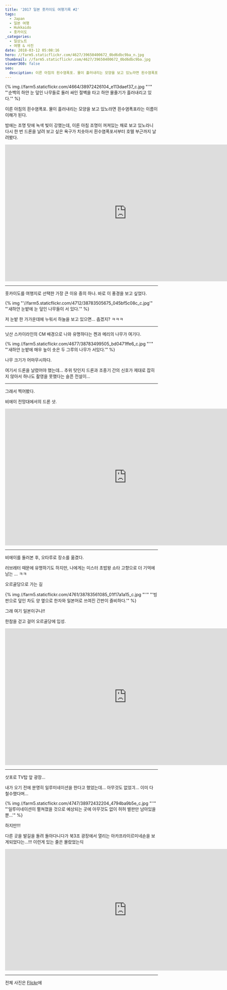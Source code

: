 ```yaml
---
title: '2017 일본 훗카이도 여행기록 ​#2'
tags:
  - Japan
  - 일본 여행
  - Hukkaido
  - 훗카이도
_categories:
  - 일상노트
  - 여행 & 사진
date: 2018-03-12 05:08:16
hero: //farm5.staticflickr.com/4627/39650400672_0bd6dbc9ba_n.jpg
thumbnail: //farm5.staticflickr.com/4627/39650400672_0bd6dbc9ba.jpg
viewer360: false
seo:
  desciption: 이른 아침의 흰수염폭포. 물이 흘러내리는 모양을 보고 있노라면 흰수염폭포라는 이름이 이해가 된다.
---
```



<p>
  {% img //farm5.staticflickr.com/4664/38972426104_e113daef37_c.jpg "''" "'순백의 하얀 눈 덮인 나무들로 둘러 싸인 절벽을 타고 하얀 물줄기가 흘러내리고 있다.'" %}
</p>

이른 아침의 흰수염폭포. 물이 흘러내리는 모양을 보고 있노라면 흰수염폭포라는 이름이 이해가 된다.

밤에는 조명 탓에 녹색 빛이 강했는데, 이른 아침 조명이 꺼져있는 채로 보고 있노라니 다시 한 번 드론을 날려 보고 싶은 욕구가
치솟아서 흰수염폭포서부터 호텔 부근까지 날려봤다.

<div aria-label="시로가네현의 아침">
  <iframe width="800" height="450" src="https://www.youtube.com/embed/OjObK1lZVms?autoplay=0" frameborder="0" allow="encrypted-media" allowfullscreen></iframe>
</div>

***

훗카이도를 여행지로 선택한 가장 큰 이유 중의 하나. 바로 이 풍경을 보고 싶었다.

<p>
  {% img "'//farm5.staticflickr.com/4712/38783505675_045bf5c08c_c.jpg'" "'새하얀 눈밭에 눈 덮인 나무들이 서 있다.'" %}
</p>

저 눈밭 한 가가운데에 누워서 하늘을 보고 있으면... 춥겠지? ㅋㅋㅋ

***

닛산 스카이라인의 CM 배경으로 나와 유명하다는 켄과 메리의 나무가 여기다.

<p>
  {% img //farm5.staticflickr.com/4677/38783499505_bd0471ffe6_c.jpg "''" "'새하얀 눈밭에 매우 높이 솟은 두 그루의 나무가 서있다.'" %}
</p>

나무 크기가 어마무시하다.

여기서 드론을 날렸어야 했는데... 추위 탓인지 드론과 조종기 간의 신호가 제대로 잡히지 않아서 하나도 촬영을 못했다는 슬픈 전설이...

***

그래서 찍어봤다.

비에이 전망대에서의 드론 샷.

<div aria-label="비에이 호쿠세이 언덕에서 씩은 드론 영상">
  <iframe width="800" height="450" src="https://www.youtube.com/embed/sRbAxAHtM44?autoplay=0" frameborder="0" allow="encrypted-media" allowfullscreen></iframe>
</div>

***

비에이를 둘러본 후, 오타루로 장소를 옮겼다.

러브레터 때문에 유명하기도 하지만, 나에게는 미스터 초밥왕 쇼타 고향으로 더 기억에 남는 ... ㅋㅋ

오르골당으로 가는 길

<p>
  {% img //farm5.staticflickr.com/4761/38783561085_01f17a1a15_c.jpg "''" "'빙판으로 덮인 차도 양 옆으로 한자와 일본어로 쓰여진 간판이 즐비하다.'" %}
</p>

그래 여기 일본이구나!!

한참을 걷고 걸어 오르골당에 입성.

<div aria-label="오르골당">
  <iframe width="800" height="450" src="https://www.youtube.com/embed/VPz3jXIk4sc?autoplay=0" frameborder="0" allow="encrypted-media" allowfullscreen></iframe>
</div>

***

삿포로 TV탑 앞 광장...

내가 오기 전에 분명히 일루미네이션을 한다고 했었는데... 아무것도 없었긔... 이미 다 철수했다며...

<p>
  {% img //farm5.staticflickr.com/4747/38972432204_4794ba9b5e_c.jpg "''" "'일루미네이션이 펼쳐졌을 것으로 예상되는 곳에 아무것도 없이 허허 벌판만 남아있을 뿐...'" %}
</p>

하지만!!!

다른 곳을 발길을 돌려 돌아다니다가 북3조 광장에서 열리는 아카프라이르미네숀을 보게되었다는...!!! 이런게 있는 줄은 몰랐었는듸

<div aria-label="삿포로 북3조 광장 아카프라이르미네숀 360도 영상">
  <iframe width="800" height="400" src="https://www.youtube.com/embed/sr6gm7Jcvok?autoplay=0" frameborder="0" allow="encrypted-media" allowfullscreen></iframe>
</div>

***

전체 사진은 [Flickr](//www.flickr.com/photos/mulder21c/albums/72157689382708722)에